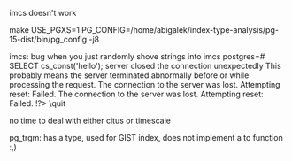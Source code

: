 imcs doesn't work

make USE_PGXS=1 PG_CONFIG=/home/abigalek/index-type-analysis/pg-15-dist/bin/pg_config -j8

imcs: bug when you just randomly shove strings into imcs 
postgres=# SELECT cs_const('hello');
server closed the connection unexpectedly
        This probably means the server terminated abnormally
        before or while processing the request.
The connection to the server was lost. Attempting reset: Failed.
The connection to the server was lost. Attempting reset: Failed.
!?> \quit

no time to deal with either citus or timescale

pg_trgm: has a type, used for GIST index, does not implement a to function :,)